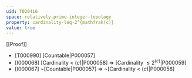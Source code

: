 ```yaml
---
uid: T020416
space: relatively-prime-integer-topology
property: cardinality-leq-2^{mathfrak(c)}
value: true
---
```

[[Proof]]

* [T000990] [Countable|P000057]
* [I000068] [Cardinality < $\mathfrak(c)$|P000058] => [Cardinality $\leq 2^{\mathfrak(c)}$|P000059]
* [I000067] ~[Countable|P000057] => ~[Cardinality < $\mathfrak(c)$|P000058]

